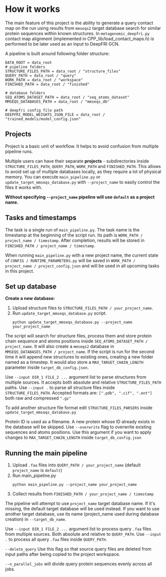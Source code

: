 # How it works

The main feature of this project is the ability to generate a query contact map on the run
using results from `mmseqs2` target database search for similar protein sequences within known structures. In `metagenomic_deepfri.py` contact map alignment (implemented in CPP_lib/load_contact_maps.h) is performed to be later used as an input to DeepFRI GCN. 

A pipeline is built around following folder structure:

```{code-block} python
DATA_ROOT = data_root
# pipeline folders
STRUCTURE_FILES_PATH = data_root / "structure_files"
QUERY_PATH = data_root / "query"
WORK_PATH = data_root / "workspace"
FINISHED_PATH = data_root / "finished"

# database folders
SEQ_ATOMS_DATASET_PATH = data_root / "seq_atoms_dataset"
MMSEQS_DATABASES_PATH = data_root / "mmseqs_db"

# deepfri config file path
DEEPFRI_MODEL_WEIGHTS_JSON_FILE = data_root / "trained_models/model_config.json"
```

## Projects 
Project is a basic unit of workflow. It helps to avoid confusion from multiple pipeline runs.

Multiple users can have their separate **projects** - subdirectories inside `STRUCTURE_FILES_PATH`, `QUERY_PATH`, `WORK_PATH` and `FINISHED_PATH`. This allows to avoid set up of multiple databases locally, as they require a lot of physical memory.
You can execute `main_pipeline.py` or `update_target_mmseqs_database.py` with `--project_name` to easily control the files it works with.

**Without specifying `--project_name` pipeline will use `default` as a project name.**

## Tasks and timestamps

The task is a single run of `main_pipeline.py`. The task name is the timestamp at the beginning of the script run. Its path is `WORK_PATH / project_name / timestamp`. After completion, results will be stored in `FINISHED_PATH / project_name / timestamp`.

When running `main_pipeline.py` with a new project name, the current state of `CONFIG / RUNTIME_PARAMETERS.py` will be saved in `WORK_PATH / project_name / project_config.json` and will be used in all upcoming tasks in this project.

## Set up database

**Create a new database:**
1. Upload structure files to `STRUCTURE_FILES_PATH / your_project_name`.
2. Run `update_target_mmseqs_database.py` script.
   ```{code-block} bash
   python update_target_mmseqs_database.py --project_name your_project_name
   ```

The script will search for structure files, process them and store protein chain sequence and atoms positions inside `SEQ_ATOMS_DATASET_PATH / project_name`.
It will also create a `mmseqs2` database in `MMSEQS_DATABASES_PATH / project_name`. If the script is run for the second time it will append new structures to existing ones, creating a new folder named as a timestep. It would also store a `MAX_TARGET_CHAIN_LENGTH` parameter inside `target_db_config.json`.

Use `--input DIR_1 FILE_2 ...` argument list to parse structures from multiple sources. It accepts both absolute and relative `STRUCTURE_FILES_PATH` paths.
Use `--input .` to parse all structure files inside `STRUCTURE_FILES_PATH`.
Accepted formats are: `[".pdb", ".cif", ".ent"]` both raw and compressed `".gz"`

To add another structure file format edit `STRUCTURE_FILES_PARSERS` inside `update_target_mmseqs_database.py`

Protein ID is used as a filename. A new protein whose ID already exists in the database will be skipped.
Use `--overwrite` flag to overwrite existing sequences and atoms positions.
Use this argument if you want to apply changes to `MAX_TARGET_CHAIN_LENGTH` inside `target_db_config.json`


## Running the main pipeline

1. Upload `.faa` files into `QUERY_PATH / your_project_name` (default `project_name` is `default`)
2. Run main_pipeline.py
   ```{code-block} bash
   python main_pipeline.py --project_name your_project_name
   ```
3. Collect results from `FINISHED_PATH / your_project_name / timestamp`

The pipeline will attempt to use `project_name` target database name. If it's missing, the default target database will be used instead.
If you want to use another target database, use its name (project_name used during database creation) in `--target_db_name`.

Use `--input DIR_1 FILE_2 ...` argument list to process query `.faa` files from multiple sources.
Both absolute and relative to `QUERY_PATH`.
Use `--input .` to process all query `.faa` files inside `QUERY_PATH`.

`--delete_query` Use this flag so that source query files are deleted from input paths after being copied to the project workspace.

`--n_parallel_jobs` will divide query protein sequences evenly across all jobs.